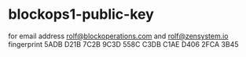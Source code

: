 # blockops1-public-key
for email address rolf@blockoperations.com
and rolf@zensystem.io fingerprint 5ADB D21B 7C2B 9C3D 558C C3DB C1AE D406 2FCA 3B45
